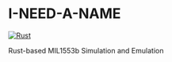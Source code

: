 # I-NEED-A-NAME

[![Rust](https://github.com/L1NNA/I-NEED-A-NAME/actions/workflows/rust.yml/badge.svg)](https://github.com/L1NNA/I-NEED-A-NAME/actions/workflows/rust.yml)

Rust-based MIL1553b Simulation and Emulation

